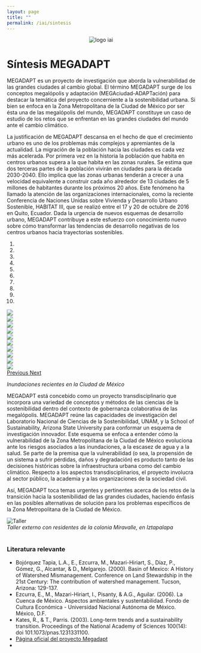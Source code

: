 ```yaml
---
layout: page
title: ""
permalink: /iai/sintesis
---
```


<center><img src="/assets/logo_iai.png" alt="logo iai"></center>


# Síntesis MEGADAPT

MEGADAPT es un proyecto de investigación que aborda la vulnerabilidad de las
grandes ciudades al cambio global. El término MEGADAPT surge de los conceptos
megalópolis y adaptación (MEGAciudad-ADAPTación) para destacar la temática del
proyecto concerniente a la sostenibilidad urbana. Si bien se enfoca en la Zona
Metropolitana de la Ciudad de México por ser ésta una de las megalópolis del
mundo, MEGADAPT constituye un caso de estudio de los retos que se enfrentan en
las grandes ciudades del mundo ante el cambio climático.

La justificación de MEGADAPT descansa en el hecho de que el crecimiento urbano
es uno de los problemas más complejos y apremiantes de la actualidad. La
migración de la población hacia las ciudades es cada vez más acelerada. Por
primera vez en la historia la población que habita en centros urbanos supera a
la que habita en las zonas rurales. Se estima que dos terceras partes de la
población vivirán en ciudades para la década 2030-2040. Ello implica que las
zonas urbanas tenderán a crecer a una velocidad equivalente a construir cada año
alrededor de 13 ciudades de 5 millones de habitantes durante los próximos 20
años. Este fenómeno ha llamado la atención de las organizaciones
internacionales, como la reciente Conferencia de Naciones Unidas sobre Vivienda
y Desarrollo Urbano Sostenible, HABITAT III, que se realizó entre el 17 y 20 de
octubre de 2016 en Quito, Ecuador. Dada la urgencia de nuevos esquemas de
desarrollo urbano, MEGADAPT contribuye a este esfuerzo con conocimiento nuevo
sobre cómo transformar las tendencias de desarrollo negativas de los centros
urbanos hacia trayectorias sostenibles.

<!-- Carousel inundaciones -->

<div id="sintesis_iai_Carousel" class="carousel slide" data-ride="carousel">

  <!-- Indicators -->
  <ol class="carousel-indicators">
    <li data-target="#sintesis_iai_Carousel" data-slide-to="0" class="active"></li>
    <li data-target="#sintesis_iai_Carousel" data-slide-to="1"></li>
    <li data-target="#sintesis_iai_Carousel" data-slide-to="2"></li>
    <li data-target="#sintesis_iai_Carousel" data-slide-to="3"></li>
    <li data-target="#sintesis_iai_Carousel" data-slide-to="4"></li>
    <li data-target="#sintesis_iai_Carousel" data-slide-to="5"></li>
    <li data-target="#sintesis_iai_Carousel" data-slide-to="6"></li>
    <li data-target="#sintesis_iai_Carousel" data-slide-to="7"></li>
    <li data-target="#sintesis_iai_Carousel" data-slide-to="8"></li>
    <li data-target="#sintesis_iai_Carousel" data-slide-to="9"></li>
  </ol>

  <!-- Wrapper for slides -->
  <div class="carousel-inner">
    <div class="item active">
      <img src="/assets/proyectos_apc/iai_fichas/carousel_sintesis/circuitointerior_cuartoscuro.png">
    </div>
    <div class="item">
      <img src="/assets/proyectos_apc/iai_fichas/carousel_sintesis/circuitointerior_publimetro.png">
    </div>
    <div class="item">
      <img src="/assets/proyectos_apc/iai_fichas/carousel_sintesis/circuitointerior2_cuartoscuro.png">
    </div>
    <div class="item">
      <img src="/assets/proyectos_apc/iai_fichas/carousel_sintesis/circuitointerior4_cuartoscuro.png">
    </div>
    <div class="item">
      <img src="/assets/proyectos_apc/iai_fichas/carousel_sintesis/copilco2_forotv.png">
    </div>
    <div class="item">
      <img src="/assets/proyectos_apc/iai_fichas/carousel_sintesis/copilco2.png">
    </div>
    <div class="item">
      <img src="/assets/proyectos_apc/iai_fichas/carousel_sintesis/iedf_televisa.png">
    </div>
    <div class="item">
      <img src="/assets/proyectos_apc/iai_fichas/carousel_sintesis/metro2_luismiguelbaraa.png">
    </div>
    <div class="item">
      <img src="/assets/proyectos_apc/iai_fichas/carousel_sintesis/tlalpan_sdp_noticias.png">
    </div>
    <div class="item">
      <img src="/assets/proyectos_apc/iai_fichas/carousel_sintesis/xochimilco_milenio.png">
    </div>
  </div>

  <!-- Left and right controls -->
  <a class="left carousel-control" href="#sintesis_iai_Carousel" role="button" data-slide="prev">
    <span class="glyphicon glyphicon-chevron-left" aria-hidden="true"></span>
    <span class="sr-only">Previous</span>
  </a>
  <a class="right carousel-control" href="#sintesis_iai_Carousel" role="button" data-slide="next">
    <span class="glyphicon glyphicon-chevron-right" aria-hidden="true"></span>
    <span class="sr-only">Next</span>
  </a>
</div>

_Inundaciones recientes en la Ciudad de México_
<br>

MEGADAPT está concebido como un proyecto transdisciplinario que incorpora una
variedad de conceptos y métodos de las ciencias de la sostenibilidad dentro del
contexto de gobernanza colaborativa de las megalópolis. MEGADAPT reúne las
capacidades de investigación del Laboratorio Nacional de Ciencias de la
Sostenibilidad, UNAM, y la School of Sustainability, Arizona State University
para conformar un esquema de investigación innovador. Este esquema se enfoca a
entender cómo la vulnerabilidad de la Zona Metropolitana de la Ciudad de México
evoluciona ante los riesgos asociados a las inundaciones, a la escasez de agua y
a la salud. Se parte de la premisa que la vulnerabilidad (o sea, la propensión
de un sistema a sufrir pérdidas, daños y degradación) es producto tanto de las
decisiones históricas sobre la infraestructura urbana como del cambio climático.
Respecto a los aspectos transdisciplinarios, el proyecto involucra al sector
público, la academia y a las organizaciones de la sociedad civil.

Así, MEGADAPT toca temas urgentes y pertinentes acerca de los retos de la
transición hacia la sostenibilidad de las grandes ciudades, haciendo énfasis en
las posibles alternativas de solución para los problemas específicos de la Zona
Metropolitana de la Ciudad de México.

![Taller](/assets/proyectos_apc/iai_fichas/taller_megadapt.jpg)
<br>
_Taller externo con residentes de la colonia Miravalle, en Iztapalapa_
<br>
<br>

### Literatura relevante

* Bojórquez Tapia, L.A., E., Ezcurra, M., Mazari-Hiriart, S., Díaz, P., Gómez, G., Alcantar, & D., Melgarejo. (2000). Basin of Mexico: A History of Watershed Mismanagement. Conference on Land Stewardship in the 21st Century: The contribution of watershed management. Tucson, Arizona: 129-137.
* Ezcurra, E., M., Mazari-Hiriart, I., Pisanty, & A.G., Aguilar. (2006). La Cuenca de México. Aspectos ambientales y sustentabilidad. Fondo de Cultura Económica - Universidad Nacional Autónoma de México. México, D.F.
* Kates, R., & T., Parris. (2003). Long-term trends and a sustainability transition. Proceedings of the National Academy of Sciences 100(14): doi 101.1073/pnas.1231331100.
* [Página oficial del proyecto Megadapt](http://megadapt.weebly.com)
*
